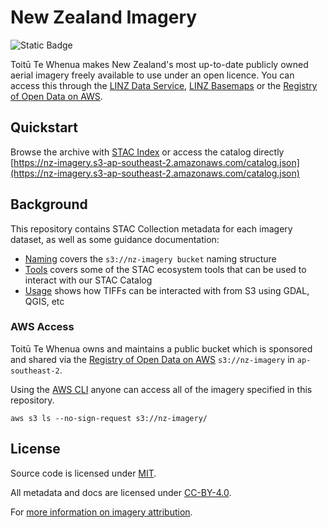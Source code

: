 # New Zealand Imagery

![Static Badge](https://img.shields.io/badge/New_Zealand_Imagery-%2309B3AD?style=flat&label=Open%20in%20STAC%20Index&labelColor=%23144E63&link=https%3A%2F%2Fstacindex.org%2Fcatalogs%2Fnz-imagery%23%2F)

Toitū Te Whenua makes New Zealand's most up-to-date publicly owned aerial imagery freely available to use under an open licence. You can access this through the [LINZ Data Service](https://data.linz.govt.nz/data/category/aerial-photos/?s=n), [LINZ Basemaps](https://basemaps.linz.govt.nz/#@-41.8899962,174.0492437,z5) or the [Registry of Open Data on AWS](https://registry.opendata.aws/nz-imagery/).

## Quickstart

Browse the archive with [STAC Index](https://stacindex.org/catalogs/nz-imagery#/) or access the catalog directly [https://nz-imagery.s3-ap-southeast-2.amazonaws.com/catalog.json](https://nz-imagery.s3-ap-southeast-2.amazonaws.com/catalog.json)

## Background

This repository contains STAC Collection metadata for each imagery dataset, as well as some guidance documentation:

- [Naming](docs/naming.md) covers the `s3://nz-imagery bucket` naming structure
- [Tools](docs/tools.md) covers some of the STAC ecosystem tools that can be used to interact with our STAC Catalog
- [Usage](docs/usage.md) shows how TIFFs can be interacted with from S3 using GDAL, QGIS, etc

### AWS Access

Toitū Te Whenua owns and maintains a public bucket which is sponsored and shared via the [Registry of Open Data on AWS](https://registry.opendata.aws/nz-imagery/) `s3://nz-imagery` in `ap-southeast-2`.

Using the [AWS CLI](https://aws.amazon.com/cli/) anyone can access all of the imagery specified in this repository.

```
aws s3 ls --no-sign-request s3://nz-imagery/
```

## License

Source code is licensed under [MIT](LICENSE).

All metadata and docs are licensed under [CC-BY-4.0](https://creativecommons.org/licenses/by/4.0/).

For [more information on imagery attribution](https://www.linz.govt.nz/products-services/data/licensing-and-using-data/attributing-elevation-or-aerial-imagery-data).
